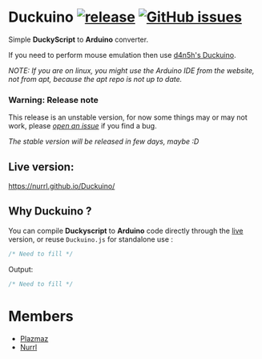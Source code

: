 # Duckuino [![release](https://img.shields.io/github/release/Nurrl/Duckuino/all.svg)](https://github.com/Nurrl/Duckuino/releases) [![GitHub issues](https://img.shields.io/github/issues/Nurrl/Duckuino.svg)](https://github.com/Nurrl/Duckuino/issues)
Simple **DuckyScript** to **Arduino** converter.

If you need to perform mouse emulation then use [d4n5h's Duckuino](https://github.com/d4n5h/Duckuino).

*NOTE: If you are on linux, you might use the Arduino IDE from the website, not from apt, because the apt repo is not up to date.*

### Warning: Release note
This release is an unstable version, for now some things may or may not work, please [*open an issue*](https://github.com/Nurrl/Duckuino/issues/new) if you find a bug.

*The stable version will be released in few days, maybe :D*
## Live version:
https://nurrl.github.io/Duckuino/

## Why Duckuino ?
You can compile **Duckyscript** to **Arduino** code directly through the [live](https://nurrl.github.io/Duckuino/ "Duckuino Live") version, or reuse `Duckuino.js` for standalone use :
```javascript
/* Need to fill */
```
Output:

```c
/* Need to fill */
```
# Members
  - [Plazmaz](https://github.com/Plazmaz)
  - [Nurrl](https://github.com/Nurrl)
